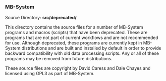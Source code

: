 ### MB-System

Source Directory: **src/deprecated/**

This directory contains the source files for a number of MB-System programs and macros (scripts) that have been deprecated. These are programs that are not part of current workflows and are not recommended for use. Although deprecated, these programs are currently kept in MB-System distributions and are built and installed by default in order to provide backward compatibility with old data processing scripts. Any or all of these programs may be removed from future distributions.

These source files are copyright by David Caress and Dale Chayes and licensed using GPL3 as part of MB-System.

